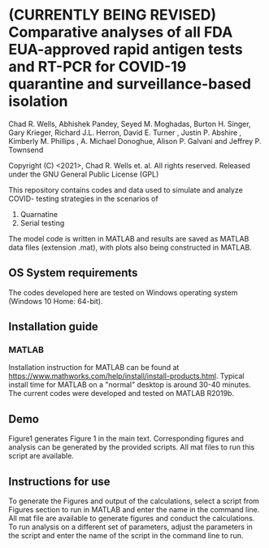 # (CURRENTLY BEING REVISED) Comparative analyses of all FDA EUA-approved  rapid antigen tests and RT-PCR for COVID-19 quarantine and surveillance-based isolation

Chad R. Wells, Abhishek Pandey, Seyed M. Moghadas, Burton H. Singer, Gary Krieger, Richard J.L. Herron, David E. Turner , Justin P. Abshire , Kimberly M. Phillips , A. Michael Donoghue, Alison P. Galvani and Jeffrey P. Townsend

Copyright (C) <2021>, Chad R. Wells et. al. All rights reserved. Released under the GNU General Public License (GPL)

This repository contains codes and data used to simulate and analyze COVID- testing strategies in the scenarios of 
1. Quarnatine
2. Serial testing

The model code is written in MATLAB and results are saved as MATLAB data files (extension .mat), with plots also being constructed in MATLAB. 

## OS System requirements
The codes developed here are tested on Windows operating system (Windows 10 Home: 64-bit). 

## Installation guide
### MATLAB
Installation instruction for MATLAB can be found at https://www.mathworks.com/help/install/install-products.html. Typical install time for MATLAB on a "normal" desktop is around 30-40 minutes. The current codes were developed and tested on MATLAB R2019b.

## Demo
Figure1 generates Figure 1 in the main text. Corresponding figures and analysis can be generated by the provided scripts. All mat files to run this script are available. 

## Instructions for use
To generate the Figures and output of the calculations, select a script from Figures section to run in MATLAB and enter the name in the command line. All mat file are available to generate figures and conduct the calculations. To run analysis on a different set of parameters, adjust the parameters in the script and enter the name of the script in the command line to run. 
